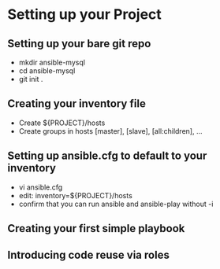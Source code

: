 # Setting up your Project

## Setting up your bare git repo

* mkdir ansible-mysql 
* cd ansible-mysql
* git init .

## Creating your inventory file

* Create ${PROJECT}/hosts
* Create groups in hosts [master], [slave], [all:children], ...

## Setting up ansible.cfg to default to your inventory

* vi ansible.cfg 
* edit: inventory=${PROJECT}/hosts
* confirm that you can run ansible and ansible-play without -i

## Creating your first simple playbook

## Introducing code reuse via roles

